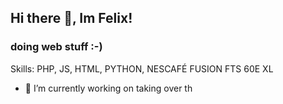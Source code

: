 ## Hi there 👋, Im Felix!
### doing web stuff :-)

Skills: PHP, JS, HTML, PYTHON, NESCAFÉ FUSION FTS 60E XL

- 🔭 I’m currently working on taking over th
